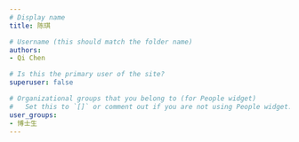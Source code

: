 ```yaml
---
# Display name
title: 陈琪

# Username (this should match the folder name)
authors:
- Qi Chen

# Is this the primary user of the site?
superuser: false

# Organizational groups that you belong to (for People widget)
#   Set this to `[]` or comment out if you are not using People widget.
user_groups:
- 博士生
---
```

